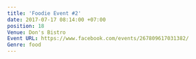 ```yaml
---
title: 'Foodie Event #2'
date: 2017-07-17 08:14:00 +07:00
position: 18
Venue: Don's Bistro
Event URL: https://www.facebook.com/events/267809617031382/
Genre: food
---
```


